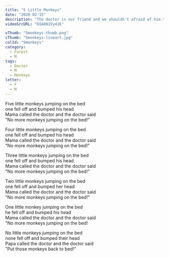 ```yaml
---
title: "5 Little Monkeys"
date: "2020-02-15"
description: "The doctor is our friend and we shouldn't afraid of him.🐵 Although, let's teach these five little monkeys how to play without bumping their head."
videoSrcURL: "DIA081Vy41k"

vThumb: "5monkeys-thumb.png"
cThumb: "5monkeys-lineart.jpg"
colId: "5monkeys"
category:
  - Forest
  - M
tags:
  - Doctor
  - M
  - Monkeys
letter:
  - F
  - M
---
```


<p>
Five little monkeys jumping on the bed<br />
one fell off and bumped his head<br />
Mama called the doctor and the doctor said<br />
"No more monkeys jumping on the bed!"</p>
<p>
Four little monkeys jumping on the bed<br />
one fell off and bumped his head<br />
Mama called the doctor and the doctor said<br />
"No more monkeys jumping on the bed!"</p>
<p>
Three little monkeys jumping on the bed<br />
one fell off and bumped his head<br />
Mama called the doctor and the doctor said<br />
"No more monkeys jumping on the bed!"</p>
<p>
Two little monkeys jumping on the bed<br />
one fell off and bumped her head<br />
Mama called the doctor and the doctor said<br />
"No more monkeys jumping on the bed!"</p>
<p>
One little monkey jumping on the bed<br />
he fell off and bumped his head<br />
Mama called the doctor and the doctor said<br />
"No more monkeys jumping on the bed!</p>
<p>
No little monkeys jumping on the bed<br />
none fell off and bumped their head<br />
Papa called the doctor and the doctor said<br />
"Put those monkeys back to bed!"</p>
